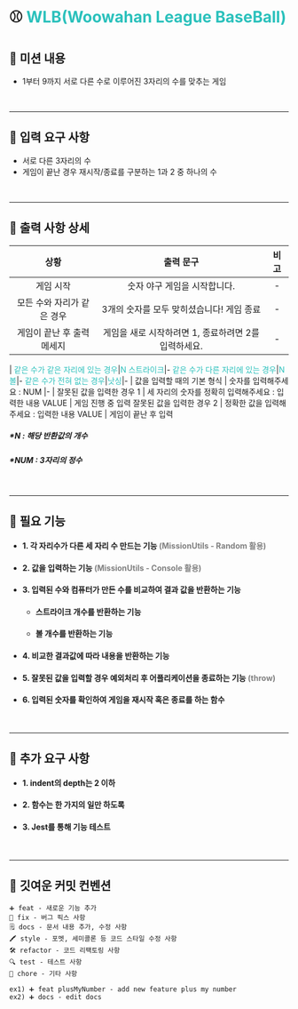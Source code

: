 # ⚾️ <span style="color:#2bc1bc">WLB(Woowahan League BaseBall)</span>

## 📍 **미션 내용**
- 1부터 9까지 서로 다른 수로 이루어진 3자리의 수를 맞추는 게임

<br>
<hr>

## 📍 **입력 요구 사항**

  - 서로 다른 3자리의 수
  - 게임이 끝난 경우 재시작/종료를 구분하는 1과 2 중 하나의 수

<br>
<hr>


## 📍 **출력 사항 상세**

|상황|출력 문구|비고
|:---:|:---:|:---:|
게임 시작 | 숫자 야구 게임을 시작합니다.|-
모든 수와 자리가 같은 경우 | 3개의 숫자를 모두 맞히셨습니다! 게임 종료|-
게임이 끝난 후 출력 메세지 | 게임을 새로 시작하려면 1, 종료하려면 2를 입력하세요.|-
|
<span style="color:#2bc1bc">같은 수가 같은 자리에 있는 경우</span>|<span style="color:#2bc1bc">N 스트라이크</span>|-
<span style="color:#2bc1bc">같은 수가 다른 자리에 있는 경우</span>|<span style="color:#2bc1bc">N 볼</span>|-
<span style="color:#2bc1bc">같은 수가 전혀 없는 경우</span>|<span style="color:#2bc1bc">낫싱</span>|-
|
값을 입력할 때의 기본 형식 | 숫자를 입력해주세요 : NUM |-
|
잘못된 값을 입력한 경우 1 | 세 자리의 숫자를 정확히 입력해주세요 : 입력한 내용 VALUE | 게임 진행 중 입력
잘못된 값을 입력한 경우 2 | 정확한 값을 입력해주세요 : 입력한 내용 VALUE | 게임이 끝난 후 입력

##### *N : 해당 반환값의 개수
##### *NUM : 3자리의 정수

<br>


<hr>

## 📍 **필요 기능**

- #### 1. 각 자리수가 다른 세 자리 수 만드는 기능 <span style="color:gray">(MissionUtils - Random 활용)</span>
- #### 2. 값을 입력하는 기능 <span style="color:gray">(MissionUtils - Console 활용)</span>
- #### 3. 입력된 수와 컴퓨터가 만든 수를 비교하여 결과 값을 반환하는 기능
  - #### 스트라이크 개수를 반환하는 기능
  - #### 볼 개수를 반환하는 기능
- #### 4. 비교한 결과값에 따라 내용을 반환하는 기능
- #### 5. 잘못된 값을 입력할 경우 예외처리 후 어플리케이션을 종료하는 기능 <span style="color:gray">(throw)</span>
- #### 6. 입력된 숫자를 확인하여 게임을 재시작 혹은 종료를 하는 함수


<br>
<hr>

## 📍 **추가 요구 사항**
- #### 1. indent의 depth는 2 이하
- #### 2. 함수는 한 가지의 일만 하도록
- #### 3. Jest를 통해 기능 테스트

<br>
<hr>

## 📍 **깃여운 커밋 컨벤션**

    ➕ feat - 새로운 기능 추가
    🔧 fix - 버그 픽스 사항
    🗒️ docs - 문서 내용 추가, 수정 사항
    🖍️ style - 포멧, 세미콜론 등 코드 스타일 수정 사항
    🛠 refactor - 코드 리팩토링 사항
    🔍 test - 테스트 사항
    🎸 chore - 기타 사항

    ex1) ➕ feat plusMyNumber - add new feature plus my number
    ex2) ➕ docs - edit docs

